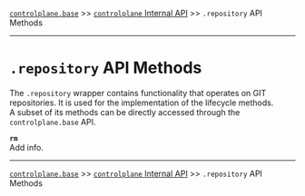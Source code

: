 [`controlplane.base`](../README.md) >> [`controlplane` Internal API](./CONTROLPLANE-BASE-INTERNAL-API.md) >> `.repository` API Methods

-----

# `.repository` API Methods

The `.repository` wrapper contains functionality that operates on GIT repositories.
It is used for the implementation of the lifecycle methods.  
A subset of its methods can be directly accessed through the `controlplane.base` API.

__`rm`__  
Add info.  

-----
[`controlplane.base`](../README.md) >> [`controlplane` Internal API](./CONTROLPLANE-BASE-INTERNAL-API.md) >> `.repository` API Methods
